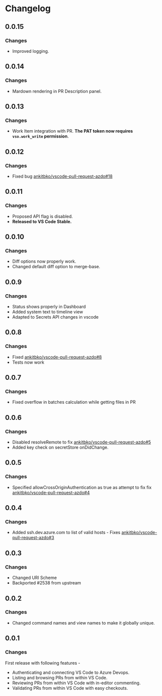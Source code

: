 # Changelog

## 0.0.15
### Changes

- Improved logging.

## 0.0.14
### Changes

- Mardown rendering in PR Description panel.

## 0.0.13
### Changes

- Work Item integration with PR. **The PAT token now requires `vso.work_write` permission**.

## 0.0.12
### Changes

- Fixed bug [ankitbko/vscode-pull-request-azdo#18](https://github.com/ankitbko/vscode-pull-request-azdo/issues/18)

## 0.0.11
### Changes

- Proposed API flag is disabled.
- **Released to VS Code Stable.**

## 0.0.10
### Changes

- Diff options now properly work.
- Changed default diff option to merge-base.

## 0.0.9
### Changes

- Status shows properly in Dashboard
- Added system text to timeline view
- Adapted to Secrets API changes in vscode

## 0.0.8
### Changes

- Fixed [ankitbko/vscode-pull-request-azdo#8](https://github.com/ankitbko/vscode-pull-request-azdo/issues/8)
- Tests now work

## 0.0.7
### Changes

- Fixed overflow in batches calculation while getting files in PR

## 0.0.6
### Changes

- Disabled resolveRemote to fix [ankitbko/vscode-pull-request-azdo#5](https://github.com/ankitbko/vscode-pull-request-azdo/issues/5)
- Added key check on secretStore onDidChange.

## 0.0.5
### Changes

- Specified allowCrossOriginAuthentication as true as attempt to fix fix [ankitbko/vscode-pull-request-azdo#4](https://github.com/ankitbko/vscode-pull-request-azdo/issues/4)

## 0.0.4
### Changes

- Added ssh.dev.azure.com to list of valid hosts - Fixes [ankitbko/vscode-pull-request-azdo#3](https://github.com/ankitbko/vscode-pull-request-azdo/issues/3)

## 0.0.3
### Changes

- Changed URI Scheme
- Backported #2538 from upstream

## 0.0.2

### Changes

- Changed command names and view names to make it globally unique.

## 0.0.1

### Changes

First release with following features -

- Authenticating and connecting VS Code to Azure Devops.
- Listing and browsing PRs from within VS Code.
- Reviewing PRs from within VS Code with in-editor commenting.
- Validating PRs from within VS Code with easy checkouts.

